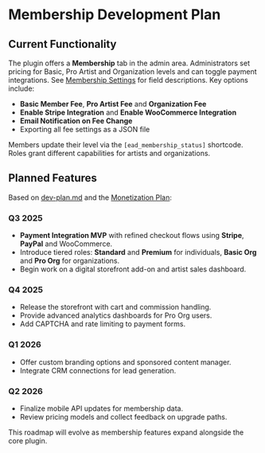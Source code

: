 # Membership Development Plan

## Current Functionality

The plugin offers a **Membership** tab in the admin area. Administrators set pricing for Basic, Pro Artist and Organization levels and can toggle payment integrations. See [Membership Settings](Membership_Settings.md) for field descriptions. Key options include:

- **Basic Member Fee**, **Pro Artist Fee** and **Organization Fee**
- **Enable Stripe Integration** and **Enable WooCommerce Integration**
- **Email Notification on Fee Change**
- Exporting all fee settings as a JSON file

Members update their level via the `[ead_membership_status]` shortcode. Roles grant different capabilities for artists and organizations.

## Planned Features

Based on [dev-plan.md](../dev-plan.md) and the [Monetization Plan](monetization-plan.md):

### Q3 2025
- **Payment Integration MVP** with refined checkout flows using **Stripe**, **PayPal** and WooCommerce.
- Introduce tiered roles: **Standard** and **Premium** for individuals, **Basic Org** and **Pro Org** for organizations.
- Begin work on a digital storefront add-on and artist sales dashboard.

### Q4 2025
- Release the storefront with cart and commission handling.
- Provide advanced analytics dashboards for Pro Org users.
- Add CAPTCHA and rate limiting to payment forms.

### Q1 2026
- Offer custom branding options and sponsored content manager.
- Integrate CRM connections for lead generation.

### Q2 2026
- Finalize mobile API updates for membership data.
- Review pricing models and collect feedback on upgrade paths.

This roadmap will evolve as membership features expand alongside the core plugin.
